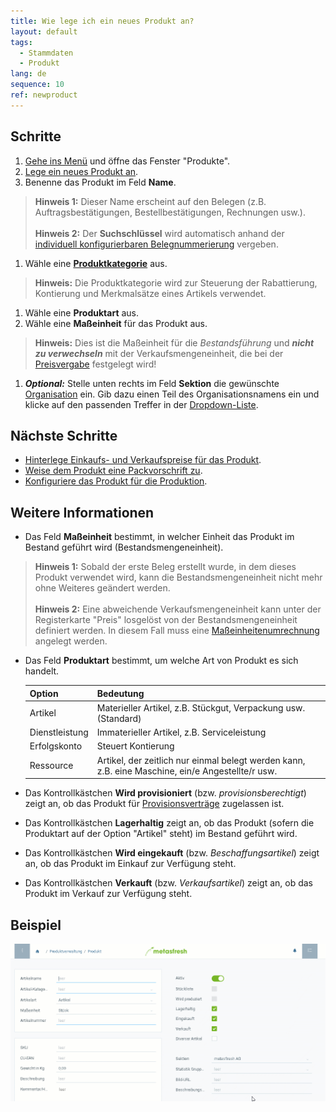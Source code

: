```yaml
---
title: Wie lege ich ein neues Produkt an?
layout: default
tags:
  - Stammdaten
  - Produkt
lang: de
sequence: 10
ref: newproduct
---
```


## Schritte
1. [Gehe ins Menü](Menu) und öffne das Fenster "Produkte".
1. [Lege ein neues Produkt an](Neuer_Datensatz_Fenster_Webui).
1. Benenne das Produkt im Feld **Name**.
 >**Hinweis 1:** Dieser Name erscheint auf den Belegen (z.B. Auftragsbestätigungen, Bestellbestätigungen, Rechnungen usw.).<br><br>
 >**Hinweis 2:** Der **Suchschlüssel** wird automatisch anhand der [individuell konfigurierbaren Belegnummerierung](Belegnummern_definieren) vergeben.

1. Wähle eine [**Produktkategorie**](NeueProduktkategorie) aus.
 >**Hinweis:** Die Produktkategorie wird zur Steuerung der Rabattierung, Kontierung und Merkmalsätze eines Artikels verwendet.

1. Wähle eine **Produktart** aus.
1. Wähle eine **Maßeinheit** für das Produkt aus.
 >**Hinweis:** Dies ist die Maßeinheit für die *Bestandsführung* und ***nicht zu verwechseln*** mit der Verkaufsmengeneinheit, die bei der [Preisvergabe](ProduktPreis) festgelegt wird!

1. ***Optional:*** Stelle unten rechts im Feld **Sektion** die gewünschte [Organisation](Org_Neue_Organisation_anlegen) ein. Gib dazu einen Teil des Organisationsnamens ein und klicke auf den passenden Treffer in der <a href="Keyboard_Shortcuts_Liste#dropdown" title="Dynamisches Suchfeld (Autocomplete)">Dropdown-Liste</a>.

## Nächste Schritte
- [Hinterlege Einkaufs- und Verkaufspreise für das Produkt](ProduktPreis).
- [Weise dem Produkt eine Packvorschrift zu](CU-TU_Zuordnung).
- [Konfiguriere das Produkt für die Produktion](Produktplandaten).

## Weitere Informationen
- Das Feld **Maßeinheit** bestimmt, in welcher Einheit das Produkt im Bestand geführt wird (Bestandsmengeneinheit).
 >**Hinweis 1:** Sobald der erste Beleg erstellt wurde, in dem dieses Produkt verwendet wird, kann die Bestandsmengeneinheit nicht mehr ohne Weiteres geändert werden.<br><br>
 >**Hinweis 2:** Eine abweichende Verkaufsmengeneinheit kann unter der Registerkarte "Preis" losgelöst von der Bestandsmengeneinheit definiert werden. In diesem Fall muss eine [Maßeinheitenumrechnung](Masseinheiten_umrechnen) angelegt werden.

- Das Feld **Produktart** bestimmt, um welche Art von Produkt es sich handelt.

  | Option | Bedeutung |
  | :--- | :--- |
  | Artikel | Materieller Artikel, z.B. Stückgut, Verpackung usw. (Standard) |
  | Dienstleistung | Immaterieller Artikel, z.B. Serviceleistung |
  | Erfolgskonto | Steuert Kontierung |
  | Ressource | Artikel, der zeitlich nur einmal belegt werden kann, z.B. eine Maschine, ein/e Angestellte/r usw. |

- Das Kontrollkästchen **Wird provisioniert** (bzw. *provisionsberechtigt*) zeigt an, ob das Produkt für [Provisionsverträge](Provisionsvertrag_erzeugen) zugelassen ist.
- Das Kontrollkästchen **Lagerhaltig** zeigt an, ob das Produkt (sofern die Produktart auf der Option "Artikel" steht) im Bestand geführt wird.
- Das Kontrollkästchen **Wird eingekauft** (bzw. *Beschaffungsartikel*) zeigt an, ob das Produkt im Einkauf zur Verfügung steht.
- Das Kontrollkästchen **Verkauft** (bzw. *Verkaufsartikel*) zeigt an, ob das Produkt im Verkauf zur Verfügung steht.

## Beispiel
<kbd><img src="assets/neuesprodukt.gif" alt="GIF: Neues Produkt anlegen"></kbd>
